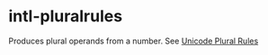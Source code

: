 # intl-pluralrules

Produces plural operands from a number. See [Unicode Plural Rules](http://unicode.org/reports/tr35/tr35-numbers.html#Language_Plural_Rules)